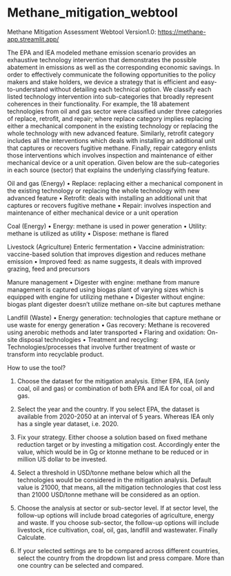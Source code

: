 # Methane_mitigation_webtool

Methane Mitigation Assessment Webtool Version1.0:
https://methane-app.streamlit.app/


The EPA and IEA modeled methane emission scenario provides an exhaustive technology intervention that demonstrates the possible abatement in emissions as well as the corresponding economic savings. In order to effectively communicate the following opportunities to the policy makers and stake holders, we device a strategy that is efficient and easy-to-understand without detailing each technical option. We classify each listed technology intervention into sub-categories that broadly represent coherences in their functionality. For example, the 18 abatement technologies from oil and gas sector were classified under three categories of replace, retrofit, and repair; where replace category implies replacing either a mechanical component in the existing technology or replacing the whole technology with new advanced feature. Similarly, retrofit category includes all the interventions which deals with installing an additional unit that captures or recovers fugitive methane. Finally, repair category enlists those interventions which involves inspection and maintenance of either mechanical device or a unit operation. Given below are the sub-categories in each source (sector) that explains the underlying classifying feature.

Oil and gas (Energy)
•	Replace: replacing either a mechanical component in the existing technology or replacing the whole technology with new advanced feature
•	Retrofit: deals with installing an additional unit that captures or recovers fugitive methane
•	Repair: involves inspection and maintenance of either mechanical device or a unit operation

Coal (Energy)
•	Energy: methane is used in power generation
•	Utility: methane is utilized as utility
•	Dispose: methane is flared 

Livestock (Agriculture)
Enteric fermentation
•	Vaccine administration: vaccine-based solution that improves digestion and reduces methane emission
•	Improved feed: as name suggests, it deals with improved grazing, feed and precursors

Manure management
•	Digester with engine: methane from manure management is captured using biogas plant of varying sizes which is equipped with engine for utilizing methane
•	Digester without engine: biogas plant digester doesn’t utilize methane on-site but captures methane

Landfill (Waste)
•	Energy generation: technologies that capture methane or use waste for energy generation 
•	Gas recovery: Methane is recovered using anerobic methods and later transported
•	Flaring and oxidation: On-site disposal technologies
•	Treatment and recycling: Technologies/processes that involve further treatment of waste or transform into recyclable product.


How to use the tool?
1.	Choose the dataset for the mitigation analysis. Either EPA, IEA (only coal, oil and gas) or combination of both EPA and IEA for coal, oil and gas.
 
2.	Select the year and the country. If you select EPA, the dataset is available from 2020-2050 at an interval of 5 years. Whereas IEA only has a single year dataset, i.e. 2020.
 
3.	Fix your strategy. Either choose a solution based on fixed methane reduction target or by investing a mitigation cost. Accordingly enter the value, which would be in Gg or ktonne methane to be reduced or in million US dollar to be invested.
    
4.	Select a threshold in USD/tonne methane below which all the technologies would be considered in the mitigation analysis. Default value is 21000, that means, all the mitigation technologies that cost less than 21000 USD/tonne methane will be considered as an option.
 
5.	Choose the analysis at sector or sub-sector level. If at sector level, the follow-up options will include broad categories of agriculture, energy and waste. If you choose sub-sector, the follow-up options will include livestock, rice cultivation, coal, oil, gas, landfill and wastewater. Finally Calculate.
 
6.	If your selected settings are to be compared across different countries, select the country from the dropdown list and press compare. More than one country can be selected and compared.

